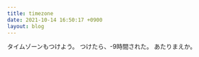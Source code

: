 ```yaml
---
title: timezone
date: 2021-10-14 16:50:17 +0900
layout: blog
---
```


タイムゾーンもつけよう。
つけたら、-9時間された。
あたりまえか。
